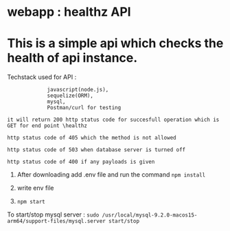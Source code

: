 # webapp : healthz API

# This is a simple api which checks the health of api instance.

Techstack used for API : 
                 
                 javascript(node.js), 
                 sequelize(ORM), 
                 mysql, 
                 Postman/curl for testing

`it will return 200 http status code for succesfull operation which is GET for end point \healthz`

`http status code of 405 which the method is not allowed`

`http status code of 503 when database server is turned off`

`http status code of 400 if any payloads is given`



1. After downloading add .env file and run the command `npm install` 

2. write env file 

3. `npm start`


To start/stop mysql server : `sudo /usr/local/mysql-9.2.0-macos15-arm64/support-files/mysql.server start/stop`




      

